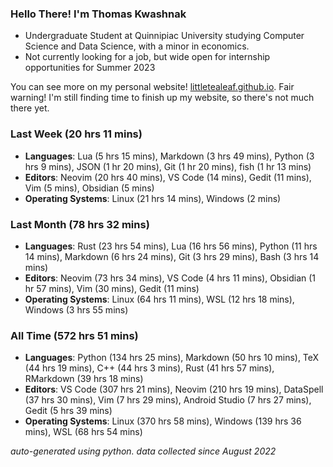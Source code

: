 
### Hello There! I'm Thomas Kwashnak

- Undergraduate Student at Quinnipiac University studying Computer Science and Data Science, with a minor in economics.
- Not currently looking for a job, but wide open for internship opportunities for Summer 2023

You can see more on my personal website! [littletealeaf.github.io](https://littletealeaf.github.io). Fair warning! I'm still finding time to finish up my website, so there's not much there yet.

### Last Week (20 hrs 11 mins)
- **Languages**: Lua (5 hrs 15 mins), Markdown (3 hrs 49 mins), Python (3 hrs 9 mins), JSON (1 hr 20 mins), Git (1 hr 20 mins), fish (1 hr 13 mins)
- **Editors**: Neovim (20 hrs 40 mins), VS Code (14 mins), Gedit (11 mins), Vim (5 mins), Obsidian (5 mins)
- **Operating Systems**: Linux (21 hrs 14 mins), Windows (2 mins)
    
### Last Month (78 hrs 32 mins)
- **Languages**: Rust (23 hrs 54 mins), Lua (16 hrs 56 mins), Python (11 hrs 14 mins), Markdown (6 hrs 24 mins), Git (3 hrs 29 mins), Bash (3 hrs 14 mins)
- **Editors**: Neovim (73 hrs 34 mins), VS Code (4 hrs 11 mins), Obsidian (1 hr 57 mins), Vim (30 mins), Gedit (11 mins)
- **Operating Systems**: Linux (64 hrs 11 mins), WSL (12 hrs 18 mins), Windows (3 hrs 55 mins)
    
### All Time (572 hrs 51 mins)
- **Languages**: Python (134 hrs 25 mins), Markdown (50 hrs 10 mins), TeX (44 hrs 19 mins), C++ (44 hrs 3 mins), Rust (41 hrs 57 mins), RMarkdown (39 hrs 18 mins)
- **Editors**: VS Code (307 hrs 21 mins), Neovim (210 hrs 19 mins), DataSpell (37 hrs 30 mins), Vim (7 hrs 29 mins), Android Studio (7 hrs 27 mins), Gedit (5 hrs 39 mins)
- **Operating Systems**: Linux (370 hrs 58 mins), Windows (139 hrs 36 mins), WSL (68 hrs 54 mins)
    

*auto-generated using python. data collected since August 2022*
